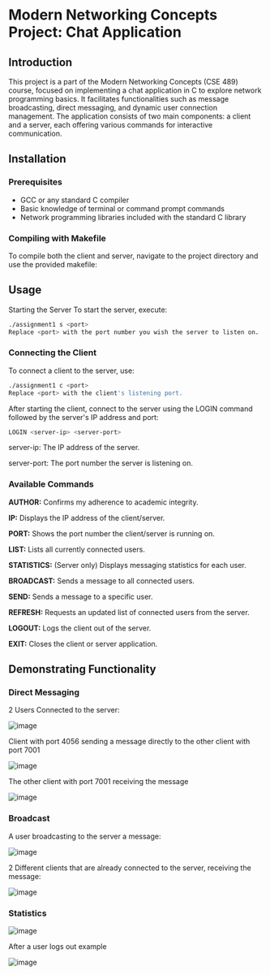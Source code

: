 # Modern Networking Concepts Project: Chat Application

## Introduction
This project is a part of the Modern Networking Concepts (CSE 489) course, focused on implementing a chat application in C to explore network programming basics. It facilitates functionalities such as message broadcasting, direct messaging, and dynamic user connection management. The application consists of two main components: a client and a server, each offering various commands for interactive communication.

## Installation

### Prerequisites
- GCC or any standard C compiler
- Basic knowledge of terminal or command prompt commands
- Network programming libraries included with the standard C library

### Compiling with Makefile
To compile both the client and server, navigate to the project directory and use the provided makefile:

## Usage
Starting the Server
To start the server, execute:

```bash
./assignment1 s <port>
Replace <port> with the port number you wish the server to listen on.
```

### Connecting the Client
To connect a client to the server, use:
 ```bash
./assignment1 c <port>
Replace <port> with the client's listening port.
```

After starting the client, connect to the server using the LOGIN command followed by the server's IP address and port:

```bash
LOGIN <server-ip> <server-port>
```
server-ip: The IP address of the server.

server-port: The port number the server is listening on.

### Available Commands

**AUTHOR:** Confirms my adherence to academic integrity.

**IP:** Displays the IP address of the client/server.

**PORT:** Shows the port number the client/server is running on.

**LIST:** Lists all currently connected users.

**STATISTICS:** (Server only) Displays messaging statistics for each user.

**BROADCAST:** Sends a message to all connected users.

**SEND:** Sends a message to a specific user.

**REFRESH:** Requests an updated list of connected users from the server.

**LOGOUT:** Logs the client out of the server.

**EXIT:** Closes the client or server application.

## Demonstrating Functionality

### Direct Messaging
2 Users Connected to the server:

![image](https://github.com/stepankriminskiy/Messenger-ChatRoom/assets/98437298/43ffc827-7e8f-4cd3-b8c6-cc3d2cf3aa14)

Client with port 4056 sending a message directly to the other client with port 7001

![image](https://github.com/stepankriminskiy/Messenger-ChatRoom/assets/98437298/98a4a55a-9c8a-4ad3-8520-74228c8f802c)

The other client with port 7001 receiving the message

![image](https://github.com/stepankriminskiy/Messenger-ChatRoom/assets/98437298/3290fc73-cd9f-4f68-a28c-454433bc8c37)

### Broadcast
A user broadcasting to the server a message:

![image](https://github.com/stepankriminskiy/Messenger-ChatRoom/assets/98437298/f03f2bc2-e4c7-4a30-af5f-8526a731f016)

2 Different clients that are already connected to the server, receiving the message:

![image](https://github.com/stepankriminskiy/Messenger-ChatRoom/assets/98437298/1d197475-267e-4497-bf1e-434d4526fb08)

### Statistics

![image](https://github.com/stepankriminskiy/Messenger-ChatRoom/assets/98437298/b7a1ec36-511f-4bcd-bb47-eb27de8148b1)

After a user logs out example

![image](https://github.com/stepankriminskiy/Messenger-ChatRoom/assets/98437298/a056a9fc-29e3-4348-aaf5-c879826931d4)



